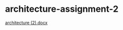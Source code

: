 # architecture-assignment-2

[architecture (2).docx](https://github.com/mu-se373-190706817/architecture-assignment-2/files/8500606/architecture.2.docx)
